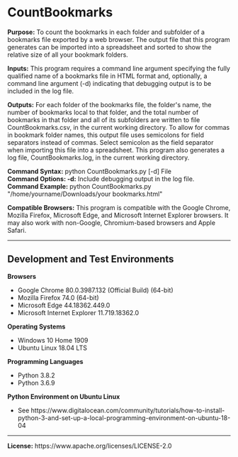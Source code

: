 <h1>CountBookmarks</h1>

<strong>Purpose:</strong> To count the bookmarks in each folder and subfolder of a bookmarks file exported by a web browser. The output file that this program generates can be imported into a spreadsheet and sorted to show the relative size of all your bookmark folders.<br/>

<strong>Inputs:</strong> This program requires a command line argument specifying the fully qualified name of a bookmarks file in HTML format and, optionally, a command line argument (-d) indicating that debugging output is to be included in the log file.<br/>

<strong>Outputs:</strong> For each folder of the bookmarks file, the folder's name, the number of bookmarks local to that folder, and the total number of bookmarks in that folder and all of its subfolders are written to file CountBookmarks.csv, in the current working directory. To allow for commas in bookmark folder names, this output file uses semicolons for field separators instead of commas. Select semicolon as the field separator when importing this file into a spreadsheet. This program also generates a log file, CountBookmarks.log, in the current working directory.<br/>

<strong>Command Syntax:</strong> python CountBookmarks.py [-d] File<br/>
<strong>Command Options: -d:</strong> Include debugging output in the log file.<br/>
<strong>Command Example:</strong> python CountBookmarks.py "/home/yourname/Downloads/your bookmarks.html"<br/>

<strong>Compatible Browsers:</strong> This program is compatible with the Google Chrome, Mozilla Firefox, Microsoft Edge, and Microsoft Internet Explorer browsers. It may also work with non-Google, Chromium-based browsers and Apple Safari.<br/>
<hr />
<h2>Development and Test Environments</h2>

<strong>Browsers</strong><br/>
<ul>
<li>Google Chrome 80.0.3987.132 (Official Build) (64-bit)</li>
<li>Mozilla Firefox 74.0 (64-bit)</li>
<li>Microsoft Edge 44.18362.449.0</li>
<li>Microsoft Internet Explorer 11.719.18362.0</li>
</ul>

<strong>Operating Systems</strong>
<ul>
<li>Windows 10 Home 1909</li>
<li>Ubuntu Linux 18.04 LTS</li>
</ul>

<strong>Programming Languages</strong>
<ul>
<li>Python 3.8.2</li>
<li>Python 3.6.9</li>
</ul>

<strong>Python Environment on Ubuntu Linux</strong>
<ul>
<li>See https://www.digitalocean.com/community/tutorials/how-to-install-python-3-and-set-up-a-local-programming-environment-on-ubuntu-18-04</li>
</ul>
<hr />
<strong>License:</strong> https://www.apache.org/licenses/LICENSE-2.0

